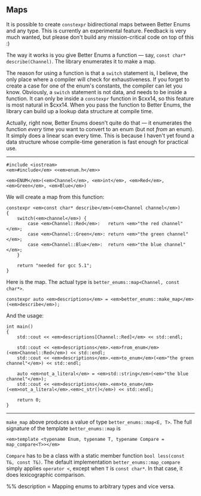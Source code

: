 ## Maps

It is possible to create `constexpr` bidirectional maps between Better Enums and
any type. This is currently an experimental feature. Feedback is very much
wanted, but please don't build any mission-critical code on top of this :)

The way it works is you give Better Enums a function &mdash; say,
`const char* describe(Channel)`. The library enumerates it to make a map.

The reason for using a function is that a `switch` statement is, I believe, the
only place where a compiler will check for exhaustiveness. If you forget to
create a case for one of the enum's constants, the compiler can let you know.
Obviously, a `switch` statement is not data, and needs to be inside a function.
It can only be inside a `constexpr` function in $cxx14, so this feature is most
natural in $cxx14. When you pass the function to Better Enums, the library can
build up a lookup data structure at compile time.

Actually, right now, Better Enums doesn't quite do that &mdash; it enumerates
the function *every* time you want to convert to an enum (but not *from* an
enum). It simply does a linear scan every time. This is because I haven't yet
found a data structure whose compile-time generation is fast enough for
practical use.

---

    #include <iostream>
    <em>#include</em> <<em>enum.h</em>>

    <em>ENUM</em>(<em>Channel</em>, <em>int</em>, <em>Red</em>, <em>Green</em>, <em>Blue</em>)

We will create a map from this function:

    constexpr <em>const char* describe</em>(<em>Channel channel</em>)
    {
        switch(<em>channel</em>) {
            case <em>Channel::Red</em>:   return <em>"the red channel"</em>;
            case <em>Channel::Green</em>: return <em>"the green channel"</em>;
            case <em>Channel::Blue</em>:  return <em>"the blue channel"</em>;
        }

        return "needed for gcc 5.1";
    }

Here is the map. The actual type is `better_enums::map<Channel, const char*>`.

    constexpr auto <em>descriptions</em> = <em>better_enums::make_map</em>(<em>describe</em>);

And the usage:

    int main()
    {
        std::cout << <em>descriptions[Channel::Red]</em> << std::endl;

        std::cout << <em>descriptions</em>.<em>from_enum</em>(<em>Channel::Red</em>) << std::endl;
        std::cout << <em>descriptions</em>.<em>to_enum</em>(<em>"the green channel"</em>) << std::endl;

        auto <em>not_a_literal</em> = <em>std::string</em>(<em>"the blue channel"</em>);
        std::cout << <em>descriptions</em>.<em>to_enum</em>(<em>not_a_literal</em>.<em>c_str()</em>) << std::endl;

        return 0;
    }

---

`make_map` above produces a value of type `better_enums::map<E, T>`. The full
signature of the template `better_enums::map` is

~~~comment
<em>template <typename Enum, typename T, typename Compare = map_compare<T>></em>
~~~

`Compare` has to be a class with a static member function
`bool less(const T&, const T&)`. The default implementation
`better_enums::map_compare` simply applies `operator <`, except when `T` is
`const char*`. In that case, it does lexicographic comparison.

%% description = Mapping enums to arbitrary types and vice versa.
